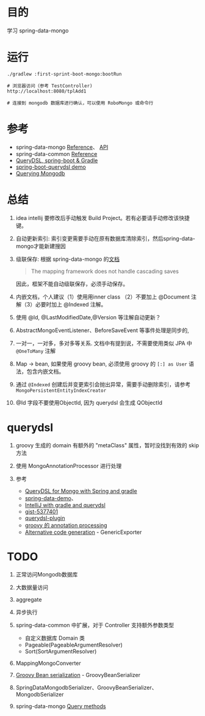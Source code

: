 

# 目的
学习 spring-data-mongo


# 运行

```
./gradlew :first-sprint-boot-mongo:bootRun

# 浏览器访问（参考 TestController)
http://localhost:8080/tplAdd1

# 连接到 mongodb 数据库进行确认，可以使用 RoboMongo 或命令行
```

# 参考
* spring-data-mongo [Reference](http://docs.spring.io/spring-data/data-mongo/docs/1.10.0.RELEASE/reference/html/#repositories.create-instances)、
 [API](http://docs.spring.io/spring-data/data-mongo/docs/1.10.0.RELEASE/api/index.html?org/springframework/data/mongodb/core/MongoTemplate.html)
* spring-data-common [Reference](http://docs.spring.io/spring-data/commons/docs/current/reference/html/)
* [QueryDSL, spring-boot & Gradle](http://stackoverflow.com/questions/22773639/querydsl-spring-boot-gradle)
* [spring-boot-querydsl demo](https://github.com/mariuszs/spring-boot-querydsl/blob/master/build.gradle)
* [Querying Mongodb](http://www.querydsl.com/static/querydsl/latest/reference/html/ch02s07.html#d0e1737)

# 总结
1. idea intellij 要修改后手动触发 Build Project。若有必要请手动修改该快捷键。
1. 自动更新索引:  索引变更需要手动在原有数据库清除索引，然后spring-data-mongo才能新建搜因
1. 级联保存: 根据 spring-data-mongo 的[文档](http://docs.spring.io/spring-data/data-mongo/docs/1.10.1.RELEASE/reference/html/#mapping-usage-references)

    > The mapping framework does not handle cascading saves

   因此，框架不能自动级联保存，必须手动保存。

1. 内嵌文档，个人建议（1）使用用inner class （2）不要加上 @Document 注解（3）必要时加上 @Indexed 注解。
1. 使用 @Id, @LastModifiedDate,@Version 等注解自动更新？ 
1.  AbstractMongoEventListener、BeforeSaveEvent 等事件处理是同步的, 
1. 一对一，一对多，多对多等关系. 文档中有提到说，不需要使用类似 JPA 中 `@OneToMany` 注解
1. Map -> bean, 如果使用 groovy bean, 必须使用 groovy 的  `[:] as User` 语法，包含内嵌文档。
1. 通过 `@Indexed` 创建后并变更索引会抛出异常，需要手动删除索引，请参考 `MongoPersistentEntityIndexCreator`
1. @Id 字段不要使用ObjectId, 因为 querydsl 会生成 QObjectId


# querydsl
1. groovy 生成的 domain 有额外的 "metaClass" 属性，暂时没找到有效的 skip 方法
1. 使用 MongoAnnotationProcessor 进行处理
1. 参考

    * [QueryDSL for Mongo with Spring and gradle](http://stackoverflow.com/questions/22564178/querydsl-for-mongo-with-spring-and-gradle)
    * [spring-data-demo](https://github.com/corneil/spring-data-demo)、
    * [IntelliJ with gradle and querydsl](http://stackoverflow.com/questions/29689971/intellij-with-gradle-and-querydsl)
    * [gist-5377401](https://gist.github.com/EdwardBeckett/5377401)
    * [querydsl-plugin](https://github.com/ewerk/gradle-plugins/tree/master/querydsl-plugin)
    * [groovy 的 annotation processing](https://docs.gradle.org/2.4-rc-1/release-notes.html?_ga=1.15443582.930750960.1480575237#support-for-%E2%80%9Cannotation-processing%E2%80%9D-of-groovy-code)
    * [Alternative code generation](http://www.querydsl.com/static/querydsl/2.7.3/reference/html/ch03s02.html) - GenericExporter

# TODO
1. 正常访问Mongodb数据库
1. 大数据量访问
1. aggregate

1. 异步执行
1. spring-data-common 中扩展，对于 Controller 支持额外参数类型
    * 自定义数据库 Domain 类
    * Pageable(PageableArgumentResolver)
    * Sort(SortArgumentResolver)

1. MappingMongoConverter
1. [Groovy Bean serialization](https://github.com/querydsl/querydsl/issues/112) - GroovyBeanSerializer
1. SpringDataMongodbSerializer、GroovyBeanSerializer、MongodbSerializer

1. spring-data-mongo [Query methods](http://docs.spring.io/spring-data/data-mongo/docs/1.10.1.RELEASE/reference/html/#mongodb.repositories.queries)